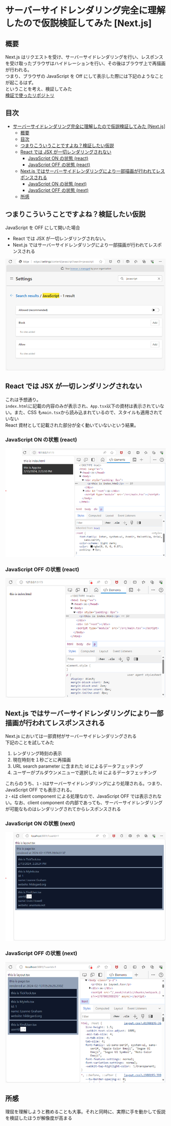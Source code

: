 # サーバーサイドレンダリング完全に理解したので仮説検証してみた [Next.js]

## 概要

Next.js はリクエストを受け、サーバーサイドレンダリングを行い、レスポンスを受け取ったブラウザはハイドレーションを行い、その後はブラウザ上で再描画が行われる。  
つまり、ブラウザの JavaScript を Off にして表示した際には下記のようなことが起こるはず。  
ということを考え、検証してみた  
[検証で使ったリポジトリ](https://github.com/iVinci-KazukiUSHIJIMA/typescript-node)

## 目次

- [サーバーサイドレンダリング完全に理解したので仮説検証してみた \[Next.js\]](#サーバーサイドレンダリング完全に理解したので仮説検証してみた-nextjs)
  - [概要](#概要)
  - [目次](#目次)
  - [つまりこういうことですよね？検証したい仮説](#つまりこういうことですよね検証したい仮説)
  - [React では JSX が一切レンダリングされない](#react-では-jsx-が一切レンダリングされない)
    - [JavaScript ON の状態 (react)](#javascript-on-の状態-react)
    - [JavaScript OFF の状態 (react)](#javascript-off-の状態-react)
  - [Next.js ではサーバーサイドレンダリングにより一部描画が行われてレスポンスされる](#nextjs-ではサーバーサイドレンダリングにより一部描画が行われてレスポンスされる)
    - [JavaScript ON の状態 (next)](#javascript-on-の状態-next)
    - [JavaScript OFF の状態 (next)](#javascript-off-の状態-next)
  - [所感](#所感)

## つまりこういうことですよね？検証したい仮説

JavaScript を OFF にして開いた場合

- React では JSX が一切レンダリングされない。
- Next.js ではサーバーサイドレンダリングにより一部描画が行われてレスポンスされる

![00-js-off.png](./images/00-js-off.png)

## React では JSX が一切レンダリングされない

これは予想通り。  
`index.html`に記載の内容のみが表示され、`App.tsx`以下の資材は表示されていない。また、CSS も`main.tsx`から読み込まれているので、スタイルも適用されていない  
React 資材として記載された部分が全く動いていないという結果。

### JavaScript ON の状態 (react)

![10-react-js-on.png](./images/10-react-js-on.png)

### JavaScript OFF の状態 (react)

![11-react-js-off.png](./images/11-react-js-off.png)

## Next.js ではサーバーサイドレンダリングにより一部描画が行われてレスポンスされる

Next.js においては一部資材がサーバーサイドレンダリングされる  
下記のことを試してみた

1. レンダリング時刻の表示
2. 現在時刻を１秒ごとに再描画
3. URL search parameter に含まれた id によるデータフェッチング
4. ユーザーがプルダウンメニューで選択した id によるデータフェッチング

これらのうち、`1・3`はサーバーサイドレンダリングにより処理される。つまり、JavaScript OFF でも表示される。  
`2・4`は client component による処理なので、JavaScript OFF では表示されない。なお、client component の内部であっても、サーバーサイドレンダリングが可能なものはレンダリングされてからレスポンスされる

### JavaScript ON の状態 (next)

![20-next-js-on.png](./images/20-next-js-on.png)

### JavaScript OFF の状態 (next)

![21-next-js-off.png](./images/21-next-js-off.png)

## 所感

理屈を理解しようと務めることも大事。それと同時に、実際に手を動かして仮説を検証したほうが解像度が高まる
